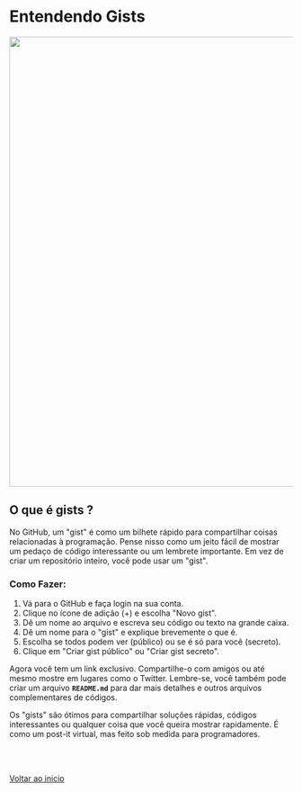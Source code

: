 # Entendendo Gists

<img src="/Conteúdo do curso/7 - Markdown readme e gist/img/1.webp" width="800">

<br>

## O que é gists ?
No GitHub, um "gist" é como um bilhete rápido para compartilhar coisas relacionadas à programação. Pense nisso como um jeito fácil de mostrar um pedaço de código interessante ou um lembrete importante. Em vez de criar um repositório inteiro, você pode usar um "gist".

### Como Fazer:

1. Vá para o GitHub e faça login na sua conta.
2. Clique no ícone de adição (+) e escolha "Novo gist".
3. Dê um nome ao arquivo e escreva seu código ou texto na grande caixa.
4. Dê um nome para o "gist" e explique brevemente o que é.
5. Escolha se todos podem ver (público) ou se é só para você (secreto).
6. Clique em "Criar gist público" ou "Criar gist secreto".

Agora você tem um link exclusivo. Compartilhe-o com amigos ou até mesmo mostre em lugares como o Twitter. Lembre-se, você também pode criar um arquivo **`README.md`** para dar mais detalhes e outros arquivos complementares de códigos.

Os "gists" são ótimos para compartilhar soluções rápidas, códigos interessantes ou qualquer coisa que você queira mostrar rapidamente. É como um post-it virtual, mas feito sob medida para programadores.

<br>

<br>

[Voltar ao inicio](/README.md)